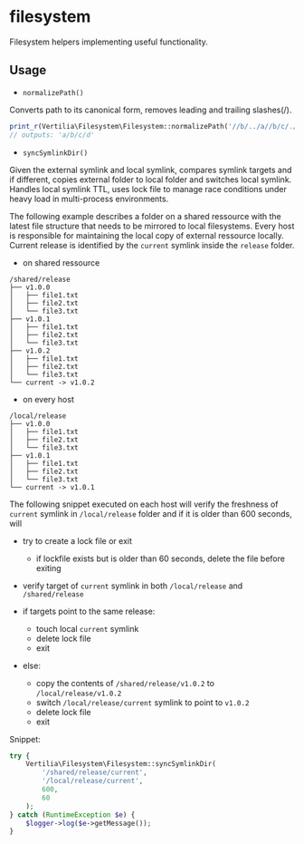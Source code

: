 # filesystem

Filesystem helpers implementing useful functionality.

## Usage

- `normalizePath()`

Converts path to its canonical form, removes leading and trailing slashes(/).

```php
print_r(Vertilia\Filesystem\Filesystem::normalizePath('//b/../a//b/c/./d//'));
// outputs: 'a/b/c/d'
```

- `syncSymlinkDir()`

Given the external symlink and local symlink, compares symlink targets and if different, copies external folder to local
folder and switches local symlink. Handles local symlink TTL, uses lock file to manage race conditions under heavy load
in multi-process environments.

The following example describes a folder on a shared ressource with the latest file structure that needs to be mirrored
to local filesystems. Every host is responsible for maintaining the local copy of external ressource locally. Current
release is identified by the `current` symlink inside the `release` folder.

- on shared ressource
```
/shared/release
├── v1.0.0
│   ├── file1.txt
│   ├── file2.txt
│   └── file3.txt
├── v1.0.1
│   ├── file1.txt
│   ├── file2.txt
│   └── file3.txt
├── v1.0.2
│   ├── file1.txt
│   ├── file2.txt
│   └── file3.txt
└── current -> v1.0.2
```
- on every host
```
/local/release
├── v1.0.0
│   ├── file1.txt
│   ├── file2.txt
│   └── file3.txt
├── v1.0.1
│   ├── file1.txt
│   ├── file2.txt
│   └── file3.txt
└── current -> v1.0.1
```

The following snippet executed on each host will verify the freshness of `current` symlink in `/local/release`
folder and if it is older than 600 seconds, will

- try to create a lock file or exit

  - if lockfile exists but is older than 60 seconds, delete the file before exiting

- verify target of `current` symlink in both `/local/release` and `/shared/release`

- if targets point to the same release:
  - touch local `current` symlink
  - delete lock file
  - exit

- else:
  - copy the contents of `/shared/release/v1.0.2` to `/local/release/v1.0.2`
  - switch `/local/release/current` symlink to point to `v1.0.2`
  - delete lock file
  - exit

Snippet:

```php
try {
    Vertilia\Filesystem\Filesystem::syncSymlinkDir(
        '/shared/release/current',
        '/local/release/current',
        600,
        60
    );
} catch (RuntimeException $e) {
    $logger->log($e->getMessage());
}
```
